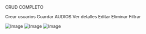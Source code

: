 CRUD COMPLETO

Crear usuarios
Guardar AUDIOS
Ver detalles
Editar
Eliminar
Filtrar

![Image](https://github.com/user-attachments/assets/539b4487-5018-41da-bedd-8ecc2ed1dc33)
![Image](https://github.com/user-attachments/assets/b0a6504f-5d21-4432-976b-fd53fd0b5435)
![Image](https://github.com/user-attachments/assets/4c0498a5-1537-4bf7-be5f-7aa3bd139746)
